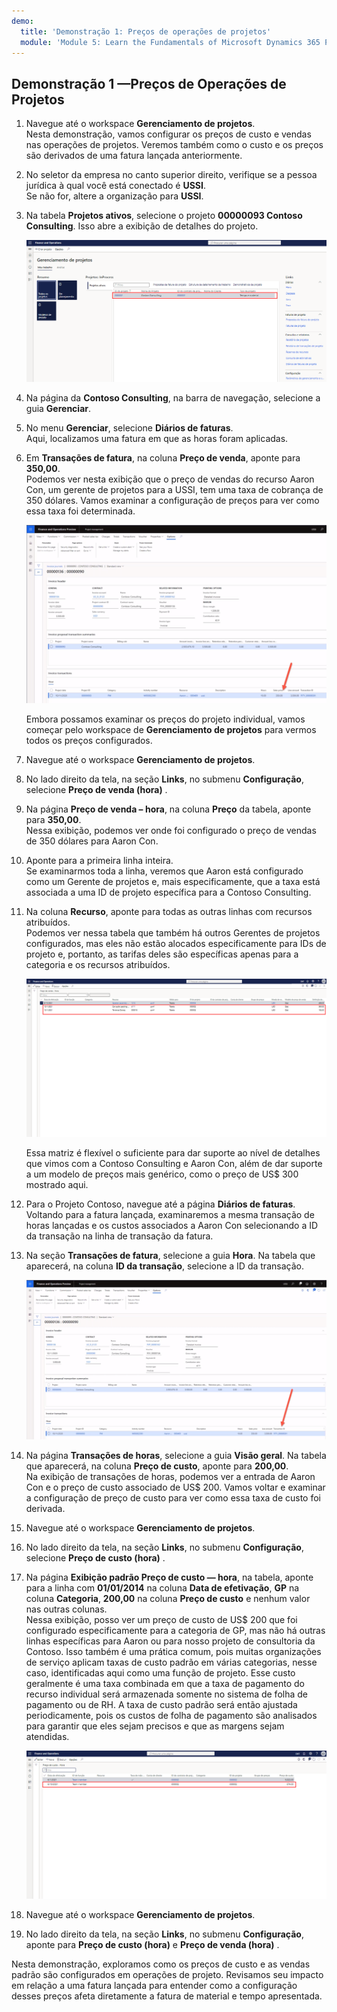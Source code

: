 ```yaml
---
demo:
  title: 'Demonstração 1: Preços de operações de projetos'
  module: 'Module 5: Learn the Fundamentals of Microsoft Dynamics 365 Project Operations'
---
```


## <a name="demo-1---project-operations-pricing"></a>Demonstração 1 —Preços de Operações de Projetos

1. Navegue até o workspace **Gerenciamento de projetos**.  
    Nesta demonstração, vamos configurar os preços de custo e vendas nas operações de projetos. Veremos também como o custo e os preços são derivados de uma fatura lançada anteriormente.

1. No seletor da empresa no canto superior direito, verifique se a pessoa jurídica à qual você está conectado é **USSI**.  
    Se não for, altere a organização para **USSI**.

1. Na tabela **Projetos ativos**, selecione o projeto **00000093 Contoso Consulting**. Isso abre a exibição de detalhes do projeto.

    ![Uma captura de tela do workspace de gerenciamento do projeto com a Contoso Consulting realçada na tabela Projetos ativos.](./media/projops_prices_1_selecting_contoso_consulting.png)

1. Na página da **Contoso Consulting**, na barra de navegação, selecione a guia **Gerenciar**.

1. No menu **Gerenciar**, selecione **Diários de faturas**.  
    Aqui, localizamos uma fatura em que as horas foram aplicadas.

1. Em **Transações de fatura**, na coluna **Preço de venda**, aponte para **350,00**.  
    Podemos ver nesta exibição que o preço de vendas do recurso Aaron Con, um gerente de projetos para a USSI, tem uma taxa de cobrança de 350 dólares. Vamos examinar a configuração de preços para ver como essa taxa foi determinada.

    ![Uma captura de tela de um diário de faturas com o valor de 350 realçado na coluna preço de venda.](./media/projops_prices_2_point_to_350.png)  

    Embora possamos examinar os preços do projeto individual, vamos começar pelo workspace de **Gerenciamento de projetos** para vermos todos os preços configurados.

1. Navegue até o workspace **Gerenciamento de projetos**.

1. No lado direito da tela, na seção **Links**, no submenu **Configuração**, selecione **Preço de venda (hora)** .

1. Na página **Preço de venda – hora**, na coluna **Preço** da tabela, aponte para **350,00**.  
Nessa exibição, podemos ver onde foi configurado o preço de vendas de 350 dólares para Aaron Con.

1. Aponte para a primeira linha inteira.  
    Se examinarmos toda a linha, veremos que Aaron está configurado como um Gerente de projetos e, mais especificamente, que a taxa está associada a uma ID de projeto específica para a Contoso Consulting.

1. Na coluna **Recurso**, aponte para todas as outras linhas com recursos atribuídos.  
    Podemos ver nessa tabela que também há outros Gerentes de projetos configurados, mas eles não estão alocados especificamente para IDs de projeto e, portanto, as tarifas deles são específicas apenas para a categoria e os recursos atribuídos.

    ![Uma captura de tela da página Preço de venda —hora, com todas as linhas com recursos atribuídos realçadas na tabela.](./media/projops_prices_3_resources_table.png)  

    Essa matriz é flexível o suficiente para dar suporte ao nível de detalhes que vimos com a Contoso Consulting e Aaron Con, além de dar suporte a um modelo de preços mais genérico, como o preço de US$ 300 mostrado aqui.

1. Para o Projeto Contoso, navegue até a página **Diários de faturas**.  
    Voltando para a fatura lançada, examinaremos a mesma transação de horas lançadas e os custos associados a Aaron Con selecionando a ID da transação na linha de transação da fatura.

1. Na seção **Transações de fatura**, selecione a guia **Hora**. Na tabela que aparecerá, na coluna **ID da transação**, selecione a ID da transação.

    ![Uma captura de tela da página Diário de faturas com a coluna ID da transação realçada.](./media/projops_prices_4_select_a_transaction_id.png)

1. Na página **Transações de horas**, selecione a guia **Visão geral**. Na tabela que aparecerá, na coluna **Preço de custo**, aponte para **200,00**.  
    Na exibição de transações de horas, podemos ver a entrada de Aaron Con e o preço de custo associado de US$ 200. Vamos voltar e examinar a configuração de preço de custo para ver como essa taxa de custo foi derivada.

1. Navegue até o workspace **Gerenciamento de projetos**.

1. No lado direito da tela, na seção **Links**, no submenu **Configuração**, selecione **Preço de custo (hora)** .

1. Na página **Exibição padrão Preço de custo — hora**, na tabela, aponte para a linha com **01/01/2014** na coluna **Data de efetivação**, **GP** na coluna **Categoria**, **200,00** na coluna **Preço de custo** e nenhum valor nas outras colunas.  
    Nessa exibição, posso ver um preço de custo de US$ 200 que foi configurado especificamente para a categoria de GP, mas não há outras linhas específicas para Aaron ou para nosso projeto de consultoria da Contoso. Isso também é uma prática comum, pois muitas organizações de serviço aplicam taxas de custo padrão em várias categorias, nesse caso, identificadas aqui como uma função de projeto. Esse custo geralmente é uma taxa combinada em que a taxa de pagamento do recurso individual será armazenada somente no sistema de folha de pagamento ou de RH. A taxa de custo padrão será então ajustada periodicamente, pois os custos de folha de pagamento são analisados para garantir que eles sejam precisos e que as margens sejam atendidas.

    ![Uma captura de tela da tabela Preço de custo — hora com a linha do preço do GP realçada.](./media/projops_prices_5_cost_price_hour_table.png)

1. Navegue até o workspace **Gerenciamento de projetos**.

1. No lado direito da tela, na seção **Links**, no submenu **Configuração**, aponte para **Preço de custo (hora)** e **Preço de venda (hora)** .  

Nesta demonstração, exploramos como os preços de custo e as vendas padrão são configurados em operações de projeto. Revisamos seu impacto em relação a uma fatura lançada para entender como a configuração desses preços afeta diretamente a fatura de material e tempo apresentada.
